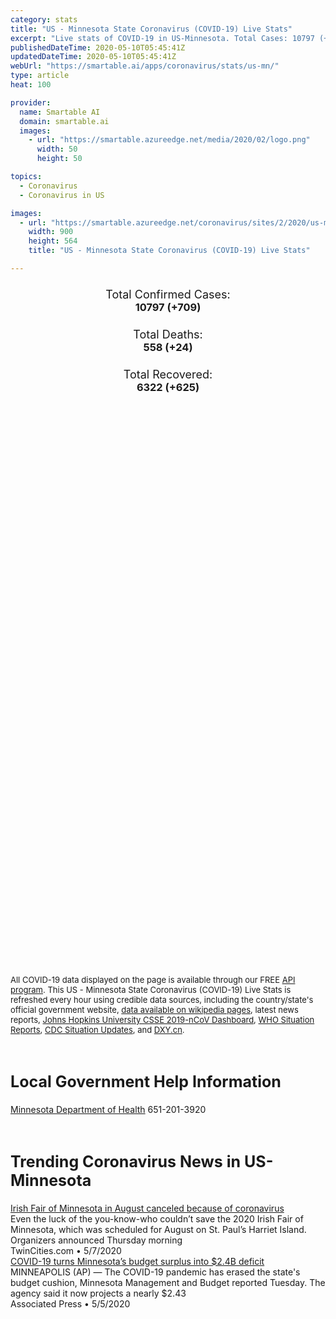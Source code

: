 ```yaml
---
category: stats
title: "US - Minnesota State Coronavirus (COVID-19) Live Stats"
excerpt: "Live stats of COVID-19 in US-Minnesota. Total Cases: 10797 (+709), Deaths: 558 (+24), Recoveries: 6322(+625)."
publishedDateTime: 2020-05-10T05:45:41Z
updatedDateTime: 2020-05-10T05:45:41Z
webUrl: "https://smartable.ai/apps/coronavirus/stats/us-mn/"
type: article
heat: 100

provider:
  name: Smartable AI
  domain: smartable.ai
  images:
    - url: "https://smartable.azureedge.net/media/2020/02/logo.png"
      width: 50
      height: 50

topics:
  - Coronavirus
  - Coronavirus in US

images:
  - url: "https://smartable.azureedge.net/coronavirus/sites/2/2020/us-mn.jpg"
    width: 900
    height: 564
    title: "US - Minnesota State Coronavirus (COVID-19) Live Stats"

---
```

<div class="total-stats" style="text-align: center;">
    <h3>
	    <div style="font-size: 18px; font-weight: 400;">Total Confirmed Cases:</div>
	    10797 (<span class='red'>+709</span>)
    </h3>
    <h3>
	    <div style="font-size: 18px; font-weight: 400;">Total Deaths:</div>
	    558 (<span class='red'>+24</span>)
    </h3>
    <h3>
	    <div style="font-size: 18px; font-weight: 400;">Total Recovered:</div>
	    6322 (<span class='green'>+625</span>)
    </h3>
</div>

<script type="text/javascript" src="https://www.gstatic.com/charts/loader.js"></script>

<div id="time_series_chart" style="width: 100%; height: 400px;"></div>
<script type="text/javascript">
  google.charts.load('current', {'packages':['corechart']});
  google.charts.setOnLoadCallback(drawChart);
  function drawChart() {
    var data = google.visualization.arrayToDataTable([
      ['Date', 'Total Cases', 'Total Deaths', 'Total Recovered'],
      ['1/22/2020', 0, 0, 0],['1/23/2020', 0, 0, 0],['1/24/2020', 0, 0, 0],['1/25/2020', 0, 0, 0],['1/26/2020', 0, 0, 0],['1/27/2020', 0, 0, 0],['1/28/2020', 0, 0, 0],['1/29/2020', 0, 0, 0],['1/30/2020', 0, 0, 0],['1/31/2020', 0, 0, 0],['2/1/2020', 0, 0, 0],['2/2/2020', 0, 0, 0],['2/3/2020', 0, 0, 0],['2/4/2020', 0, 0, 0],['2/5/2020', 0, 0, 0],['2/6/2020', 0, 0, 0],['2/7/2020', 0, 0, 0],['2/8/2020', 0, 0, 0],['2/9/2020', 0, 0, 0],['2/10/2020', 0, 0, 0],['2/11/2020', 0, 0, 0],['2/12/2020', 0, 0, 0],['2/13/2020', 0, 0, 0],['2/14/2020', 0, 0, 0],['2/15/2020', 0, 0, 0],['2/16/2020', 0, 0, 0],['2/17/2020', 0, 0, 0],['2/18/2020', 0, 0, 0],['2/19/2020', 0, 0, 0],['2/20/2020', 0, 0, 0],['2/21/2020', 0, 0, 0],['2/22/2020', 0, 0, 0],['2/23/2020', 0, 0, 0],['2/24/2020', 0, 0, 0],['2/25/2020', 0, 0, 0],['2/26/2020', 0, 0, 0],['2/27/2020', 0, 0, 0],['2/28/2020', 0, 0, 0],['2/29/2020', 0, 0, 0],['3/1/2020', 0, 0, 0],['3/2/2020', 0, 0, 0],['3/3/2020', 0, 0, 0],['3/4/2020', 0, 0, 0],['3/5/2020', 0, 0, 0],['3/6/2020', 1, 0, 0],['3/7/2020', 1, 0, 0],['3/8/2020', 1, 0, 0],['3/9/2020', 2, 0, 0],['3/10/2020', 2, 0, 0],['3/11/2020', 5, 0, 0],['3/12/2020', 13, 0, 0],['3/13/2020', 14, 0, 0],['3/14/2020', 32, 0, 0],['3/15/2020', 35, 0, 0],['3/16/2020', 73, 0, 0],['3/17/2020', 66, 0, 0],['3/18/2020', 77, 0, 0],['3/19/2020', 89, 0, 0],['3/20/2020', 116, 0, 0],['3/21/2020', 138, 1, 0],['3/22/2020', 170, 1, 24],['3/23/2020', 236, 1, 24],['3/24/2020', 263, 1, 24],['3/25/2020', 288, 1, 122],['3/26/2020', 347, 2, 122],['3/27/2020', 399, 4, 122],['3/28/2020', 442, 5, 122],['3/29/2020', 504, 9, 122],['3/30/2020', 577, 10, 260],['3/31/2020', 630, 12, 260],['4/1/2020', 690, 17, 342],['4/2/2020', 743, 18, 342],['4/3/2020', 790, 22, 410],['4/4/2020', 866, 24, 440],['4/5/2020', 936, 29, 451],['4/6/2020', 987, 30, 470],['4/7/2020', 1070, 34, 549],['4/8/2020', 1155, 39, 632],['4/9/2020', 1243, 50, 675],['4/10/2020', 1337, 57, 732],['4/11/2020', 1428, 64, 732],['4/12/2020', 1622, 70, 842],['4/13/2020', 1651, 70, 842],['4/14/2020', 1718, 79, 909],['4/15/2020', 1832, 87, 940],['4/16/2020', 1935, 95, 1020],['4/17/2020', 2093, 111, 1066],['4/18/2020', 2236, 121, 1118],['4/19/2020', 2379, 134, 1160],['4/20/2020', 2493, 143, 1160],['4/21/2020', 2590, 160, 1160],['4/22/2020', 2745, 179, 1160],['4/23/2020', 2965, 200, 1536],['4/24/2020', 3208, 221, 1536],['4/25/2020', 3464, 244, 1654],['4/26/2020', 3617, 272, 1774],['4/27/2020', 3835, 286, 1842],['4/28/2020', 4198, 301, 1912],['4/29/2020', 4660, 319, 2043],['4/30/2020', 5150, 343, 2172],['5/1/2020', 5676, 366, 2284],['5/2/2020', 6257, 395, 2397],['5/3/2020', 6682, 419, 3015],['5/4/2020', 7262, 428, 4212],['5/5/2020', 7856, 455, 4614],['5/6/2020', 8593, 485, 5005],['5/7/2020', 9371, 508, 5308],['5/8/2020', 10088, 534, 5697],['5/9/2020', 10797, 558, 6322],
    ]);
    var options = {
      curveType: 'none',
      chartArea: {'width': '80%', 'height': '80%'},
      legend: { position: 'top' },
      lineWidth: 5,
      colors: ['#f60109', '#444444', '#81B71F']
    };
    var chart = new google.visualization.LineChart(document.getElementById('time_series_chart'));
    chart.draw(data, options);
  }
</script>

<div id="geo_chart" style="width: 100%; height: 500px;"></div>
<script type="text/javascript">
  google.charts.load('current', {
    'packages':['geochart'],
    'mapsApiKey': 'AIzaSyDk1HhVhLaveyKrUhhHZ5YwzIpEcbdal6U'
  });
  google.charts.setOnLoadCallback(drawRegionsMap);
  function drawRegionsMap() {
    var data = google.visualization.arrayToDataTable([
      ['LATITUDE', 'LONGITUDE', 'DESCRIPTION', 'Total Cases', 'Total Deaths'],
      [45.3293, -93.2197, "Anoka", 518, 29],[47.5065, -94.997, "Beltrami", 6, 0],[45.7525, -94.2317, "Benton", 87, 2],[45.5723, -96.294, "Big Stone", 2, 0],[43.9626, -94.1666, "Blue earth", 22, 0],[44.8254, -93.7842, "Carver", 78, 1],[47.0568, -93.9126, "Cass", 8, 0],[45.6875, -92.9654, "Chisago", 19, 1],[46.7105, -96.5579, "Clay", 233, 16],[47.6962, -95.4287, "Clearwater", 2, 0],[43.9096, -95.0461, "Cottonwood", 45, 0],[44.9096, -93.1301, "Dakota", 408, 15],[44.1529, -92.8995, "Dodge", 24, 0],[45.9741, -95.2925, "Douglas", 15, 0],[43.7677, -94.0174, "Faribault", 10, 0],[44.4088, -93.0303, "Goodhue", 25, 0],[44.9394, -93.5891, "Hennepin", 3379, 374],[45.7223, -93.1717, "Isanti", 7, 0],[47.3207, -93.7859, "Itasca", 25, 0],[43.6288, -94.9886, "Jackson", 31, 0],[45.4054, -94.8397, "Kandiyohi", 276, 1],[44.2236, -93.5747, "Le Sueur", 28, 0],[44.3814, -96.1812, "Lincoln", 3, 0],[47.3219, -95.9512, "Mahnomen", 2, 1],[43.6441, -94.4621, "Martin", 112, 4],[44.9431, -94.5197, "Meeker", 21, 0],[43.5133, -92.5078, "Mower", 42, 0],[44.3296, -93.9659, "Nicollet", 21, 2],[43.9952, -92.3814, "Olmsted", 363, 9],[46.3798, -96.1309, "Otter Tail", 23, 0],[44.9964, -93.0616, "Ramsey", 875, 43],[44.5283, -94.7231, "Renville", 6, 0],[44.4551, -93.1697, "Rice", 102, 1],[44.7251, -93.4409, "Scott", 129, 1],[45.4416, -93.5981, "Sherburne", 107, 1],[44.6728, -94.232, "Sibley", 3, 0],[47.5312, -92.2399, "St. Louis", 91, 12],[45.465, -94.3222, "Stearns", 1348, 5],[43.8683, -93.0552, "Steele", 58, 0],[44.3707, -92.042, "Wabasha", 13, 0],[46.629, -95.0878, "Wadena", 4, 0],[43.8938, -93.4939, "Waseca", 16, 0],[45.0598, -92.9777, "Washington", 231, 14],[44.0535, -94.8378, "Watonwan", 22, 0],[46.2769, -96.3122, "Wilkin", 12, 3],[43.9837, -91.868, "Winona", 70, 15],[45.092, -93.7453, "Wright", 92, 1],[44.1488, -94.4945, "Brown", 9, 1],[45.5947, -96.8327, "Traverse", 3, 0],[46.5616, -92.6279, "Carlton", 64, 0],[44.4488, -95.7897, "Lyon", 17, 0],[43.7659, -93.5645, "Freeborn", 43, 0],[46.169, -94.363, "Crow Wing", 24, 1],[44.6918, -95.6194, "Yellow Medicine", 3, 0],[47.9209, -94.2132, "Koochiching", 1, 0],[44.7699, -94.1513, "McLeod", 8, 0],[47.6966, -96.144, "Polk", 48, 1],[43.6992, -91.2823, "Houston", 2, 0],[43.9546, -96.1905, "Pipestone", 7, 0],[44.0704, -95.6668, "Murray", 27, 0],[44.2098, -95.1297, "Redwood", 3, 0],[45.2814, -95.7559, "Swift", 3, 0],[48.8445, -95.7624, "Roseau", 1, 0],[45.8367, -92.9683, "Pine", 69, 0],[43.8266, -95.4823, "Nobles", 1230, 2],[46.8066, -95.3526, "Becker", 25, 0],[43.5275, -96.3591, "Rock", 19, 0],[46.324, -95.0903, "Todd", 33, 0],[47.8837, -96.2727, "Red Lake", 1, 0],[43.8879, -94.1583, "Blue Earth", 64, 0],[43.6137, -92.4263, "Fillmore", 13, 1],[45.0127, -96.1889, "Lac qui Parle", 2, 0],[47.1761, -96.8015, "Norman", 9, 0],[45.5689, -93.59, "Mille Lacs", 7, 1],[46.5303, -93.7051, "Aitkin", 2, 0],[48.8577, -96.8019, "Kittson", 1, 0],[48.2929, -96.1945, "Marshall", 8, 0],[45.9772, -94.1008, "Morrison", 13, 0],[44.9583, -95.3672, "Chippewa", 5, 0],[48.0135, -96.2137, "Pennington", 1, 0],[45.9329034, -93.2883531, "Kanabec", 9, 0],[45.9729315, -96.0471362, "Grant", 2, 0],[45.5472257, -95.4363717, "Pope", 5, 0],[47.5964304, -91.4964639, "Lake", 1, 0],[45.5215118, -95.9522178, "Stevens", 1, 0],
    ]);
    var options = {
      backgroundColor: {fill:'transparent',stroke:'#FFF' ,strokeWidth:0 }, 
      displayMode: 'markers',
      region: 'US-MN', 
      resolution: 'metros',
      colorAxis: {colors: ['#F27D81', '#f60109']},
      sizeAxis: {minSize:3,  maxSize:12},
    };
    var chart = new google.visualization.GeoChart(document.getElementById('geo_chart'));
    chart.draw(data, options);
  };
</script>

<div id="geo_table"></div>
<script type="text/javascript">
  google.charts.load('current', {'packages':['table']});
  google.charts.setOnLoadCallback(drawTable);
  function drawTable() {
    var data = new google.visualization.DataTable();
    data.addColumn('string', 'Location');
    data.addColumn('number', 'Total Cases');
    data.addColumn('number', 'New Cases');
    data.addColumn('number', 'Active Cases');
    data.addColumn('number', 'Total Deaths');
    data.addColumn('number', 'New Deaths');
    data.addColumn('number', 'Total Recovered');
    data.addRows([
      [{v:"Anoka", f:"Anoka"}, 518, 41, 489, 29, 2, 0],[{v:"Beltrami", f:"Beltrami"}, 6, 0, 6, 0, 0, 0],[{v:"Benton", f:"Benton"}, 87, 11, 85, 2, 0, 0],[{v:"Big Stone", f:"Big Stone"}, 2, 0, 2, 0, 0, 0],[{v:"Blue earth", f:"Blue earth"}, 22, 0, 22, 0, 0, 0],[{v:"Carver", f:"Carver"}, 78, 9, 77, 1, 1, 0],[{v:"Cass", f:"Cass"}, 8, 1, 8, 0, 0, 0],[{v:"Chisago", f:"Chisago"}, 19, 1, 18, 1, 0, 0],[{v:"Clay", f:"Clay"}, 233, 4, 217, 16, 1, 0],[{v:"Clearwater", f:"Clearwater"}, 2, 0, 2, 0, 0, 0],[{v:"Cottonwood", f:"Cottonwood"}, 45, 2, 45, 0, 0, 0],[{v:"Dakota", f:"Dakota"}, 408, 44, 393, 15, 3, 0],[{v:"Dodge", f:"Dodge"}, 24, 0, 24, 0, 0, 0],[{v:"Douglas", f:"Douglas"}, 15, 0, 15, 0, 0, 0],[{v:"Faribault", f:"Faribault"}, 10, 2, 10, 0, 0, 0],[{v:"Goodhue", f:"Goodhue"}, 25, 0, 25, 0, 0, 0],[{v:"Hennepin", f:"Hennepin"}, 3379, 226, 3005, 374, 12, 0],[{v:"Isanti", f:"Isanti"}, 7, 0, 7, 0, 0, 0],[{v:"Itasca", f:"Itasca"}, 25, 1, 25, 0, 0, 0],[{v:"Jackson", f:"Jackson"}, 31, 2, 31, 0, 0, 0],[{v:"Kandiyohi", f:"Kandiyohi"}, 276, 15, 275, 1, 0, 0],[{v:"Le Sueur", f:"Le Sueur"}, 28, 0, 28, 0, 0, 0],[{v:"Lincoln", f:"Lincoln"}, 3, 0, 3, 0, 0, 0],[{v:"Mahnomen", f:"Mahnomen"}, 2, 0, 1, 1, 0, 0],[{v:"Martin", f:"Martin"}, 112, 1, 108, 4, 0, 0],[{v:"Meeker", f:"Meeker"}, 21, 1, 21, 0, 0, 0],[{v:"Mower", f:"Mower"}, 42, 5, 42, 0, 0, 0],[{v:"Nicollet", f:"Nicollet"}, 21, 3, 19, 2, 0, 0],[{v:"Olmsted", f:"Olmsted"}, 363, 12, 354, 9, 0, 0],[{v:"Otter Tail", f:"Otter Tail"}, 23, 2, 23, 0, 0, 0],[{v:"Ramsey", f:"Ramsey"}, 875, 75, 832, 43, 1, 0],[{v:"Renville", f:"Renville"}, 6, 0, 6, 0, 0, 0],[{v:"Rice", f:"Rice"}, 102, 21, 101, 1, 0, 0],[{v:"Scott", f:"Scott"}, 129, 8, 128, 1, 0, 0],[{v:"Sherburne", f:"Sherburne"}, 107, 12, 106, 1, 0, 0],[{v:"Sibley", f:"Sibley"}, 3, 0, 3, 0, 0, 0],[{v:"St. Louis", f:"St. Louis"}, 91, 1, 79, 12, 0, 0],[{v:"Stearns", f:"Stearns"}, 1348, 74, 1343, 5, 1, 0],[{v:"Steele", f:"Steele"}, 58, 13, 58, 0, 0, 0],[{v:"Wabasha", f:"Wabasha"}, 13, 0, 13, 0, 0, 0],[{v:"Wadena", f:"Wadena"}, 4, 0, 4, 0, 0, 0],[{v:"Waseca", f:"Waseca"}, 16, 3, 16, 0, 0, 0],[{v:"Washington", f:"Washington"}, 231, 20, 217, 14, 2, 0],[{v:"Watonwan", f:"Watonwan"}, 22, 3, 22, 0, 0, 0],[{v:"Wilkin", f:"Wilkin"}, 12, 0, 9, 3, 0, 0],[{v:"Winona", f:"Winona"}, 70, 2, 55, 15, 0, 0],[{v:"Wright", f:"Wright"}, 92, 9, 91, 1, 0, 0],[{v:"Brown", f:"Brown"}, 9, 0, 8, 1, 0, 0],[{v:"Traverse", f:"Traverse"}, 3, 0, 3, 0, 0, 0],[{v:"Carlton", f:"Carlton"}, 64, 0, 64, 0, 0, 0],[{v:"Lyon", f:"Lyon"}, 17, 1, 17, 0, 0, 0],[{v:"Freeborn", f:"Freeborn"}, 43, 2, 43, 0, 0, 0],[{v:"Crow Wing", f:"Crow Wing"}, 24, 0, 23, 1, 0, 0],[{v:"Yellow Medicine", f:"Yellow Medicine"}, 3, 0, 3, 0, 0, 0],[{v:"Koochiching", f:"Koochiching"}, 1, 0, 1, 0, 0, 0],[{v:"McLeod", f:"McLeod"}, 8, 0, 8, 0, 0, 0],[{v:"Polk", f:"Polk"}, 48, 3, 47, 1, 1, 0],[{v:"Houston", f:"Houston"}, 2, 0, 2, 0, 0, 0],[{v:"Pipestone", f:"Pipestone"}, 7, 1, 7, 0, 0, 0],[{v:"Murray", f:"Murray"}, 27, 1, 27, 0, 0, 0],[{v:"Redwood", f:"Redwood"}, 3, 0, 3, 0, 0, 0],[{v:"Swift", f:"Swift"}, 3, 0, 3, 0, 0, 0],[{v:"Roseau", f:"Roseau"}, 1, 0, 1, 0, 0, 0],[{v:"Pine", f:"Pine"}, 69, 8, 69, 0, 0, 0],[{v:"Nobles", f:"Nobles"}, 1230, 53, 1228, 2, 0, 0],[{v:"Becker", f:"Becker"}, 25, 3, 25, 0, 0, 0],[{v:"Rock", f:"Rock"}, 19, 0, 19, 0, 0, 0],[{v:"Todd", f:"Todd"}, 33, 4, 33, 0, 0, 0],[{v:"Red Lake", f:"Red Lake"}, 1, 0, 1, 0, 0, 0],[{v:"Blue Earth", f:"Blue Earth"}, 64, 9, 64, 0, 0, 0],[{v:"Fillmore", f:"Fillmore"}, 13, 0, 12, 1, 0, 0],[{v:"Lac qui Parle", f:"Lac qui Parle"}, 2, 0, 2, 0, 0, 0],[{v:"Norman", f:"Norman"}, 9, 0, 9, 0, 0, 0],[{v:"Mille Lacs", f:"Mille Lacs"}, 7, 1, 6, 1, 0, 0],[{v:"Aitkin", f:"Aitkin"}, 2, 0, 2, 0, 0, 0],[{v:"Kittson", f:"Kittson"}, 1, 0, 1, 0, 0, 0],[{v:"Marshall", f:"Marshall"}, 8, 0, 8, 0, 0, 0],[{v:"Morrison", f:"Morrison"}, 13, 1, 13, 0, 0, 0],[{v:"Chippewa", f:"Chippewa"}, 5, 0, 5, 0, 0, 0],[{v:"Pennington", f:"Pennington"}, 1, 0, 1, 0, 0, 0],[{v:"Kanabec", f:"Kanabec"}, 9, 4, 9, 0, 0, 0],[{v:"Grant", f:"Grant"}, 2, 0, 2, 0, 0, 0],[{v:"Pope", f:"Pope"}, 5, 0, 5, 0, 0, 0],[{v:"Lake", f:"Lake"}, 1, 0, 1, 0, 0, 0],[{v:"Stevens", f:"Stevens"}, 1, 0, 1, 0, 0, 0],
    ]);
    data.setProperty(0, 0, 'style', 'min-width:100px');
    var table = new google.visualization.Table(document.getElementById('geo_table'));
    table.draw(data, {allowHtml: true, sortColumn: 2, sortAscending: false, width: '660px', height: '100%'});
  }
</script>

<span style="font-size: 13px">All COVID-19 data displayed on the page is available through our FREE <a href="https://developer.smartable.ai">API program</a>. This US - Minnesota State Coronavirus (COVID-19) Live Stats is refreshed every hour using credible data sources, including the country/state's official government website, <a href="https://en.wikipedia.org/wiki/2019%E2%80%9320_coronavirus_pandemic" target="_blank">data available on wikipedia pages</a>, latest news reports, <a href="https://systems.jhu.edu/research/public-health/ncov/" target="_blank">Johns Hopkins University CSSE 2019-nCoV Dashboard</a>, <a href="https://www.who.int/emergencies/diseases/novel-coronavirus-2019/situation-reports" target="_blank">WHO Situation Reports</a>, <a href="https://www.cdc.gov/coronavirus/2019-ncov/index.html" target="_blank">CDC Situation Updates</a>, and <a href="https://ncov.dxy.cn/ncovh5/view/pneumonia" target="_blank">DXY.cn</a>.</span>

<h2 id="news" class="center" style="margin-top: 60px; font-size: 25px;">Local Government Help Information</h2>
<div class="info center">
<a href="https://www.health.state.mn.us/diseases/coronavirus/index.html" target="_blank">Minnesota Department of Health</a> 651-201-3920
</div>
<h2 id="news" class="center" style="margin-top: 60px; font-size: 25px;">Trending Coronavirus News in US-Minnesota</h2>
<div class="row">
<div class="col-md-6 col-sm-12">
  <div class="content-card">
	<a href="https://www.twincities.com/2020/05/07/irish-fair-of-minnesota-in-august-canceled-because-of-coronavirus/"><div class="card-image" style="background-image: url(https://www.twincities.com/wp-content/uploads/2019/08/jea-Irish-Fair12.jpg?w=1024&h=576)"></div></a>
	<div class="content">
		<div class="card-title"><a href="https://www.twincities.com/2020/05/07/irish-fair-of-minnesota-in-august-canceled-because-of-coronavirus/">Irish Fair of Minnesota in August canceled because of coronavirus</a></div>
		<div class="card-excerpt">Even the luck of the you-know-who couldn’t save the 2020 Irish Fair of Minnesota, which was scheduled for August on St. Paul’s Harriet Island. Organizers announced Thursday morning</div>
		<div class="card-meta">
			<span class="card-provider">TwinCities.com</span> • <span class="card-date">5/7/2020</span>
		</div>
	</div>
  </div>
</div>
<div class="col-md-6 col-sm-12">
  <div class="content-card">
	<a href="https://apnews.com/0c07d2bea296c1b897b474ba60282569"><div class="card-image" style="background-image: url(https://storage.googleapis.com/afs-prod/media/8c489a6d091940e9b02d72040da913d5/3000.jpeg)"></div></a>
	<div class="content">
		<div class="card-title"><a href="https://apnews.com/0c07d2bea296c1b897b474ba60282569">COVID-19 turns Minnesota’s budget surplus into $2.4B deficit</a></div>
		<div class="card-excerpt">MINNEAPOLIS (AP) — The COVID-19 pandemic has erased the state's budget cushion, Minnesota Management and Budget reported Tuesday. The agency said it now projects a nearly $2.43</div>
		<div class="card-meta">
			<span class="card-provider">Associated Press</span> • <span class="card-date">5/5/2020</span>
		</div>
	</div>
  </div>
</div>

</div>

